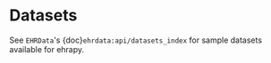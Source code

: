 # Datasets

See `EHRData`'s {doc}`ehrdata:api/datasets_index` for sample datasets available for ehrapy.
